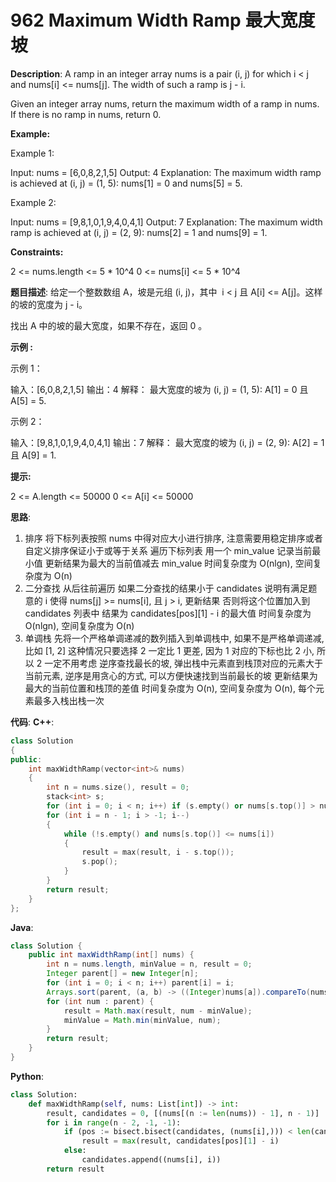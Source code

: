 # 962 Maximum Width Ramp 最大宽度坡

__Description__:
A ramp in an integer array nums is a pair (i, j) for which i < j and nums[i] <= nums[j]. The width of such a ramp is j - i.

Given an integer array nums, return the maximum width of a ramp in nums. If there is no ramp in nums, return 0.

__Example:__

Example 1:

Input: nums = [6,0,8,2,1,5]
Output: 4
Explanation: The maximum width ramp is achieved at (i, j) = (1, 5): nums[1] = 0 and nums[5] = 5.

Example 2:

Input: nums = [9,8,1,0,1,9,4,0,4,1]
Output: 7
Explanation: The maximum width ramp is achieved at (i, j) = (2, 9): nums[2] = 1 and nums[9] = 1.

__Constraints:__

2 <= nums.length <= 5 \* 10^4
0 <= nums[i] <= 5 \* 10^4

__题目描述__:
给定一个整数数组 A，坡是元组 (i, j)，其中  i < j 且 A[i] <= A[j]。这样的坡的宽度为 j - i。

找出 A 中的坡的最大宽度，如果不存在，返回 0 。

__示例 :__

示例 1：

输入：[6,0,8,2,1,5]
输出：4
解释：
最大宽度的坡为 (i, j) = (1, 5): A[1] = 0 且 A[5] = 5.

示例 2：

输入：[9,8,1,0,1,9,4,0,4,1]
输出：7
解释：
最大宽度的坡为 (i, j) = (2, 9): A[2] = 1 且 A[9] = 1.

__提示:__

2 <= A.length <= 50000
0 <= A[i] <= 50000

__思路__:

1. 排序
将下标列表按照 nums 中得对应大小进行排序, 注意需要用稳定排序或者自定义排序保证小于或等于关系
遍历下标列表
用一个 min_value 记录当前最小值
更新结果为最大的当前值减去 min_value
时间复杂度为 O(nlgn), 空间复杂度为 O(n)
2. 二分查找
从后往前遍历
如果二分查找的结果小于 candidates 说明有满足题意的 i 使得 nums[j] >= nums[i], 且 j > i, 更新结果
否则将这个位置加入到 candidates 列表中
结果为 candidates[pos][1] - i 的最大值
时间复杂度为 O(nlgn), 空间复杂度为 O(n)
3. 单调栈
先将一个严格单调递减的数列插入到单调栈中, 如果不是严格单调递减, 比如 [1, 2] 这种情况只要选择 2 一定比 1 更差, 因为 1 对应的下标也比 2 小, 所以 2 一定不用考虑
逆序查找最长的坡, 弹出栈中元素直到栈顶对应的元素大于当前元素, 逆序是用贪心的方式, 可以方便快速找到当前最长的坡
更新结果为最大的当前位置和栈顶的差值
时间复杂度为 O(n), 空间复杂度为 O(n), 每个元素最多入栈出栈一次

__代码__:
__C++__:

```C++
class Solution 
{
public:
    int maxWidthRamp(vector<int>& nums)
    {
        int n = nums.size(), result = 0;
        stack<int> s;
        for (int i = 0; i < n; i++) if (s.empty() or nums[s.top()] > nums[i]) s.push(i);
        for (int i = n - 1; i > -1; i--)
        {
            while (!s.empty() and nums[s.top()] <= nums[i])
            {
                result = max(result, i - s.top());
                s.pop();
            }
        }
        return result;
    }
};
```

__Java__:

```Java
class Solution {
    public int maxWidthRamp(int[] nums) {
        int n = nums.length, minValue = n, result = 0;
        Integer parent[] = new Integer[n];
        for (int i = 0; i < n; i++) parent[i] = i;
        Arrays.sort(parent, (a, b) -> ((Integer)nums[a]).compareTo(nums[b]));
        for (int num : parent) {
            result = Math.max(result, num - minValue);
            minValue = Math.min(minValue, num);
        }
        return result;
    }
}
```

__Python__:

```Python
class Solution:
    def maxWidthRamp(self, nums: List[int]) -> int:
        result, candidates = 0, [(nums[(n := len(nums)) - 1], n - 1)]
        for i in range(n - 2, -1, -1):
            if (pos := bisect.bisect(candidates, (nums[i],))) < len(candidates):
                result = max(result, candidates[pos][1] - i)
            else:
                candidates.append((nums[i], i))
        return result
```
